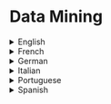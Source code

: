 # Data Mining

<details>
  <summary>English</summary>
  
  ### Materials
- [Data Mining](https://en.wikipedia.org/wiki/Data_mining)
- [SAS](https://www.sas.com/en_us/insights/analytics/data-mining.html)
- [Oracle](https://docs.oracle.com/cd/B28359_01/datamine.111/b28129/process.htm)
- [Data Mining by Doug Alexander](https://www.laits.utexas.edu/~anorman/BUS.FOR/course.mat/Alex/)
- [Data Mining & Machine Learning](http://www.statgraphics.com/data-mining)
- [Tutorialspoint](https://www.tutorialspoint.com/data_mining/index.htm)
- [Springer](https://link.springer.com/search?query=&amp;search-within=Journal&amp;facet-journal-id=10618&amp;package=openaccessarticles)
- [Data Mining Map](https://www.saedsayad.com/data_mining_map.htm)
- [Edx](https://www.edx.org/learn/data-mining)
- [Examples of Data Mining](https://en.wikipedia.org/wiki/Examples_of_data_mining)
- [Guru99](https://www.guru99.com/data-mining-tutorial.html)
- [CSE 5243: Introduction to Data Mining](http://web.cse.ohio-state.edu/~parthasarathy.2/674/)
- [Data Mining Concepts](https://people.cs.pitt.edu/~chang/156/21mining.html)
- [R Data Mining](http://www.rdatamining.com/examples)
- [Principles of Knowledge Discovery in Databases](https://webdocs.cs.ualberta.ca/~zaiane/courses/cmput690/)
- [Geeks for Geeks](https://www.geeksforgeeks.org/python-for-data-science/)
- [Tutorialride](https://www.tutorialride.com/data-mining/data-mining-tutorial.htm)
- [Statistical Data Mining Tutorials](https://www.cs.cmu.edu/~./awm/tutorials/index.html)
- [Michal Kosinski](https://www.michalkosinski.com/data-mining-tutorial)
- [Data Mining Concepts and Techniques](http://myweb.sabanciuniv.edu/rdehkharghani/files/2016/02/The-Morgan-Kaufmann-Series-in-Data-Management-Systems-Jiawei-Han-Micheline-Kamber-Jian-Pei-Data-Mining.-Concepts-and-Techniques-3rd-Edition-Morgan-Kaufmann-2011.pdf)
- [Chapter 1 Data Mining](http://infolab.stanford.edu/~ullman/mmds/ch1.pdf)
- [Data Warehousing and Data Mining](https://www.dei.unipd.it/~capri/SI/MATERIALE/DWDM0405.pdf)
- [A Data Mining Tutorial](https://maths-people.anu.edu.au/~steve/pdcn.pdf)
- [Data Mining Introductory and Advanced Topics](https://theswissbay.ch/pdf/Gentoomen%20Library/Data%20Mining/Dunham%20-%20Data%20Mining.pdf)
- [Data Mining for Discrimination Discovery](http://pages.di.unipi.it/ruggieri/Papers/tkdd.pdf)
- [Introduction to Scientific Data Mining](https://www.cs.rpi.edu/~szymansk/papers/ieee-book.04.pdf)
- [Guide to Data Mining](http://guidetodatamining.com/)
- [Data Mining Peter Lucas](https://www.cs.ru.nl/P.Lucas/teaching/DM/)
- [Statistical Data Mining](https://www.stats.ox.ac.uk/pub/bdr/SDM2002/DM2002.pdf)
- [Introduction to KDD and Data Mining](https://www.mimuw.edu.pl/~son/datamining/DM/1-intro.pdf)
- [Web Mining](http://www.ieee.org.ar/downloads/Srivastava-tut-pres.pdf)
- [OLAP & Data Mining](https://web.cs.wpi.edu/~cs561/s12/Lectures/IntegrationOLAP/OLAPandMining.pdf)
- [Streaming Data Mining](http://www.cs.yale.edu/homes/el327/papers/streaming_data_mining.pdf)
- [Mining the Social Web](http://www.webpages.uidaho.edu/~stevel/504/mining-the-social-web-2nd-edition.pdf)
- [Intro to Data Mining](https://www.youtube.com/watch?v=f7NfO16l04U&amp;list=PL8eNk_zTBST-gN6Y5E-5FZdARXjglYpyT)
- [How Data Mining Works](https://www.youtube.com/watch?v=W44q6qszdqY)
- [Data Mining using R](https://www.youtube.com/watch?v=BB2O4VCu5j8)
- [Data Mining Stanford Google](https://www.youtube.com/watch?v=zRsMEl6PHhM&amp;list=PL2BCC7C6564943999)
- [Computerphile Data Mining](https://www.youtube.com/watch?v=Zel2NCKej50)
</details>

<details>
  <summary>French</summary>
  
  ### Materials
- [Data Mining, explorer les données du Data Warehouse](https://www.piloter.org/business-intelligence/datamining.htm)
- [Text and Data Mining](https://ethiquedroit.hypotheses.org/files/2017/07/Rapport-Text-and-Data-Mining-exploration-de-donn%C3%A9es.pdf)
</details>

<details>
  <summary>German</summary>
  
  ### Materials
- [Was ist Data Mining](https://www.bigdata-insider.de/was-ist-data-mining-a-593421/)
- [Data Mining Bachelor](https://www.in.th-nuernberg.de/professors/Holl/Personal/DataMining_Bachelor.pdf)
- [Einführung Data Mining](http://www.gm.fh-koeln.de/~konen/WPF-DM-Cup/01-Einleitung-CRISP.PDF)
</details>

<details>
  <summary>Italian</summary>
  
  ### Materials
- [Data Mining per l'analisi dei Dati](http://pages.di.unipi.it/ferrari/CORSI/SISD/Lezioni/SISD4.pdf)
- [Analisi dei Dati ed Estrazione della Conoscenza](https://www.sci.unich.it/~amato/teaching/old/datamining08/lucidi/01-introduzione.pdf)
- [Introduzione al Data Mining](http://bias.csr.unibo.it/golfarelli/DataMining/MaterialeDidattico/DMISI-Introduzione.pdf)
- [Il Processo di KDD](http://www.ecostat.unical.it/Didattica/Statistica/didattica/Metodi%20Statistici%20per%20le%20Aziende%201/Il%20processo%20di%20KDD.pdf)
</details>

<details>
  <summary>Portuguese</summary>
  
  ### Materials
- [Conceitos de Mineração de Dados](https://docs.microsoft.com/pt-br/sql/analysis-services/data-mining/data-mining-concepts?view=sql-server-2017)
- [O que é Data Mining](https://www.aquare.la/o-que-e-data-mining-mineracao-de-dados/)
- [Conceitos e Técnicas sobre Data Mining](https://www.devmedia.com.br/conceitos-e-tecnicas-sobre-data-mining/19342)
- [Técnicas de Mineração de Dados](https://www.ibm.com/developerworks/br/library/tecnicas-mineracao-de-dados/index.html)
- [Mineração de Dados, A Evolução Natural da Informação](https://www.binapratica.com.br/data-mining)
- [Mineração de Dados e Subtemas](https://revistas.ufpr.br/atoz/article/view/41340/25332)
- [Mineração de Dados](https://docente.ifrn.edu.br/ebertonmarinho/disciplinas/banco-de-dados-ii/auladatamining.pdf)
- [Apresentação Data Mining](http://wiki.icmc.usp.br/images/b/b1/MD1_09.pdf)
- [Mineração de Dados na Web](http://www.lac.inpe.br/~rafael.santos/Docs/WebMedia/2009/webmedia2009.pdf)
</details>

<details>
  <summary>Spanish</summary>
  
  ### Materials
- [Minería de Datos](https://www.sinnexus.com/business_intelligence/datamining.aspx)
- [Qué es la minería de datos](https://www.tecnologias-informacion.com/mineria-de-datos.html)
- [Wikiversity](https://es.wikiversity.org/wiki/Miner%C3%ADa_de_datos#Introducci%C3%B3n)
- [EcuRed](https://www.ecured.cu/Miner%C3%ADa_de_Datos)
- [Técnicas de Análisis de Datos](http://matema.ujaen.es/jnavas/web_recursos/archivos/weka%20master%20recursos%20naturales/apuntesAD.pdf)
</details>